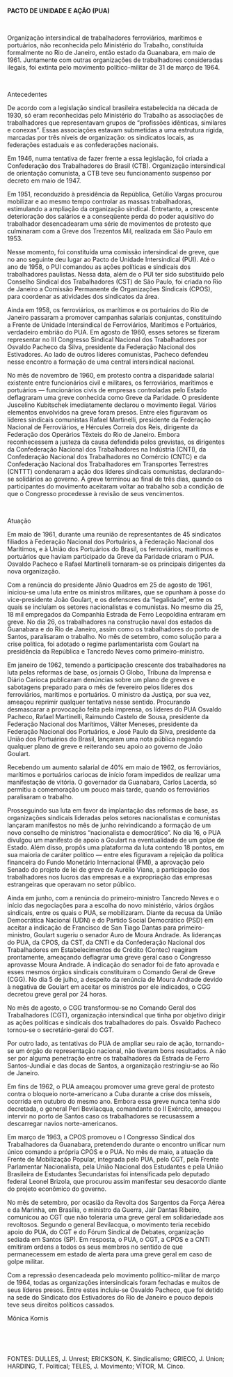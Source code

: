 **PACTO DE UNIDADE E AÇÃO (PUA)**

 

Organização intersindical de trabalhadores ferroviários, marítimos e
portuários, não reconhecida pelo Ministério do Trabalho, constituída
formalmente no Rio de Janeiro, então estado da Guanabara, em maio de
1961. Juntamente com outras organizações de trabalhadores consideradas
ilegais, foi extinta pelo movimento político-militar de 31 de março de
1964.

 

Antecedentes

De acordo com a legislação sindical brasileira estabelecida na década de
1930, só eram reconhecidas pelo Ministério do Trabalho as associações de
trabalhadores que representavam grupos de “profissões idênticas,
similares e conexas”. Essas associações estavam submetidas a uma
estrutura rígida, marcadas por três níveis de organização: os sindicatos
locais, as federações estaduais e as confederações nacionais.

Em 1946, numa tentativa de fazer frente a essa legislação, foi criada a
Confederação dos Trabalhadores do Brasil (CTB). Organização
intersindical de orientação comunista, a CTB teve seu funcionamento
suspenso por decreto em maio de 1947.

Em 1951, reconduzido à presidência da República, Getúlio Vargas procurou
mobilizar e ao mesmo tempo controlar as massas trabalhadoras,
estimulando a ampliação da organização sindical. Entretanto, a crescente
deterioração dos salários e a conseqüente perda do poder aquisitivo do
trabalhador desencadearam uma série de movimentos de protesto que
culminaram com a Greve dos Trezentos Mil, realizada em São Paulo em
1953.

Nesse momento, foi constituída uma comissão intersindical de greve, que
no ano seguinte deu lugar ao Pacto de Unidade Intersindical (PUI). Até o
ano de 1958, o PUI comandou as ações políticas e sindicais dos
trabalhadores paulistas. Nessa data, além de o PUI ter sido substituído
pelo Conselho Sindical dos Trabalhadores (CST) de São Paulo, foi criada
no Rio de Janeiro a Comissão Permanente de Organizações Sindicais
(CPOS), para coordenar as atividades dos sindicatos da área.

Ainda em 1958, os ferroviários, os marítimos e os portuários do Rio de
Janeiro passaram a promover campanhas salariais conjuntas, constituindo
a Frente de Unidade Intersindical de Ferroviários, Marítimos e
Portuários, verdadeiro embrião do PUA. Em agosto de 1960, esses setores
se fizeram representar no III Congresso Sindical Nacional dos
Trabalhadores por Osvaldo Pacheco da Silva, presidente da Federação
Nacional dos Estivadores. Ao lado de outros líderes comunistas, Pacheco
defendeu nesse encontro a formação de uma central intersindical
nacional.

No mês de novembro de 1960, em protesto contra a disparidade salarial
existente entre funcionários civil e militares, os ferroviários,
marítimos e portuários — funcionários civis de empresas controladas pelo
Estado deflagraram uma greve conhecida como Greve da Paridade. O
presidente Juscelino Kubitschek imediatamente declarou o movimento
ilegal. Vários elementos envolvidos na greve foram presos. Entre eles
figuravam os líderes sindicais comunistas Rafael Martinelli, presidente
da Federação Nacional de Ferroviários, e Hércules Correia dos Reis,
dirigente da Federação dos Operários Têxteis do Rio de Janeiro. Embora
reconhecessem a justeza da causa defendida pelos grevistas, os
dirigentes da Confederação Nacional dos Trabalhadores na Indústria
(CNTI), da Confederação Nacional dos Trabalhadores no Comércio (CNTC) e
da Confederação Nacional dos Trabalhadores em Transportes Terrestres
(CNTTT) condenaram a ação dos líderes sindicais comunistas,
declarando-se solidários ao governo. A greve terminou ao final de três
dias, quando os participantes do movimento aceitaram voltar ao trabalho
sob a condição de que o Congresso procedesse à revisão de seus
vencimentos.

 

Atuação

Em maio de 1961, durante uma reunião de representantes de 45 sindicatos
filiados à Federação Nacional dos Portuários, à Federação Nacional dos
Marítimos, e à União dos Portuários do Brasil, os ferroviários,
marítimos e portuários que haviam participado da Greve da Paridade
criaram o PUA. Osvaldo Pacheco e Rafael Martinelli tornaram-se os
principais dirigentes da nova organização.

Com a renúncia do presidente Jânio Quadros em 25 de agosto de 1961,
iniciou-se uma luta entre os ministros militares, que se opunham à posse
do vice-presidente João Goulart, e os defensores da “legalidade”, entre
os quais se incluíam os setores nacionalistas e comunistas. No mesmo dia
25, 18 mil empregados da Companhia Estrada de Ferro Leopoldina entraram
em greve. No dia 26, os trabalhadores na construção naval dos estados da
Guanabara e do Rio de Janeiro, assim como os trabalhadores do porto de
Santos, paralisaram o trabalho. No mês de setembro, como solução para a
crise política, foi adotado o regime parlamentarista com Goulart na
presidência da República e Tancredo Neves como primeiro-ministro.

Em janeiro de 1962, temendo a participação crescente dos trabalhadores
na luta pelas reformas de base, os jornais O Globo, Tribuna da Imprensa
e Diário Carioca publicaram denúncias sobre um plano de greves e
sabotagens preparado para o mês de fevereiro pelos líderes dos
ferroviários, marítimos e portuários. O ministro da Justiça, por sua
vez, ameaçou reprimir qualquer tentativa nesse sentido. Procurando
desmascarar a provocação feita pela imprensa, os líderes do PUA Osvaldo
Pacheco, Rafael Martinelli, Raimundo Castelo de Sousa, presidente da
Federação Nacional dos Marítimos, Válter Meneses, presidente da
Federação Nacional dos Portuários, e José Paulo da Silva, presidente da
União dos Portuários do Brasil, lançaram uma nota pública negando
qualquer plano de greve e reiterando seu apoio ao governo de João
Goulart.

Recebendo um aumento salarial de 40% em maio de 1962, os ferroviários,
marítimos e portuários cariocas de início foram impedidos de realizar
uma manifestação de vitória. O governador da Guanabara, Carlos Lacerda,
só permitiu a comemoração um pouco mais tarde, quando os ferroviários
paralisaram o trabalho.

Prosseguindo sua luta em favor da implantação das reformas de base, as
organizações sindicais lideradas pelos setores nacionalistas e
comunistas lançaram manifestos no mês de junho reivindicando a formação
de um novo conselho de ministros “nacionalista e democrático”. No dia
16, o PUA divulgou um manifesto de apoio a Goulart na eventualidade de
um golpe de Estado. Além disso, propôs uma plataforma da luta contendo
18 pontos, em sua maioria de caráter político — entre eles figuravam a
rejeição da política financeira do Fundo Monetário Internacional (FMI),
a aprovação pelo Senado do projeto de lei de greve de Aurélio Viana, a
participação dos trabalhadores nos lucros das empresas e a expropriação
das empresas estrangeiras que operavam no setor público.

Ainda em junho, com a renúncia do primeiro-ministro Tancredo Neves e o
início das negociações para a escolha do novo ministério, vários órgãos
sindicais, entre os quais o PUA, se mobilizaram. Diante da recusa da
União Democrática Nacional (UDN) e do Partido Social Democrático (PSD)
em aceitar a indicação de Francisco de San Tiago Dantas para
primeiro-ministro, Goulart sugeriu o senador Auro de Moura Andrade. As
lideranças do PUA, da CPOS, da CST, da CNTI e da Confederação Nacional
dos Trabalhadores em Estabelecimentos de Crédito (Contec) reagiram
prontamente, ameaçando deflagrar uma greve geral caso o Congresso
aprovasse Moura Andrade. A indicação do senador foi de fato aprovada e
esses mesmos órgãos sindicais constituíram o Comando Geral de Greve
(CGG). No dia 5 de julho, a despeito da renúncia de Moura Andrade devido
à negativa de Goulart em aceitar os ministros por ele indicados, o CGG
decretou greve geral por 24 horas.

No mês de agosto, o CGG transformou-se no Comando Geral dos
Trabalhadores (CGT), organização intersindical que tinha por objetivo
dirigir as ações políticas e sindicais dos trabalhadores do país.
Osvaldo Pacheco tornou-se o secretário-geral do CGT.

Por outro lado, as tentativas do PUA de ampliar seu raio de ação,
tornando-se um órgão de representação nacional, não tiveram bons
resultados. A não ser por alguma penetração entre os trabalhadores da
Estrada de Ferro Santos-Jundiaí e das docas de Santos, a organização
restringiu-se ao Rio de Janeiro.

Em fins de 1962, o PUA ameaçou promover uma greve geral de protesto
contra o bloqueio norte-americano a Cuba durante a crise dos mísseis,
ocorrida em outubro do mesmo ano. Embora essa greve nunca tenha sido
decretada, o general Peri Bevilacqua, comandante do II Exército, ameaçou
intervir no porto de Santos caso os trabalhadores se recusassem a
descarregar navios norte-americanos.

Em março de 1963, a CPOS promoveu o I Congresso Sindical dos
Trabalhadores da Guanabara, pretendendo durante o encontro unificar num
único comando a própria CPOS e o PUA. No mês de maio, a atuação da
Frente de Mobilização Popular, integrada pelo PUA, pelo CGT, pela Frente
Parlamentar Nacionalista, pela União Nacional dos Estudantes e pela
União Brasileira de Estudantes Secundaristas foi intensificada pelo
deputado federal Leonel Brizola, que procurou assim manifestar seu
desacordo diante do projeto econômico do governo.

No mês de setembro, por ocasião da Revolta dos Sargentos da Força Aérea
e da Marinha, em Brasília, o ministro da Guerra, Jair Dantas Ribeiro,
comunicou ao CGT que não toleraria uma greve geral em solidariedade aos
revoltosos. Segundo o general Bevilacqua, o movimento teria recebido
apoio do PUA, do CGT e do Fórum Sindical de Debates, organização sediada
em Santos (SP). Em resposta, o PUA, o CGT, a CPOS e a CNTI emitiram
ordens a todos os seus membros no sentido de que permanecessem em estado
de alerta para uma greve geral em caso de golpe militar.

Com a repressão desencadeada pelo movimento político-militar de março de
1964, todas as organizações intersindicais foram fechadas e muitos de
seus líderes presos. Entre estes incluiu-se Osvaldo Pacheco, que foi
detido na sede do Sindicato dos Estivadores do Rio de Janeiro e pouco
depois teve seus direitos políticos cassados.

Mônica Kornis

 

 

FONTES: DULLES, J. Unrest; ERICKSON, K. Sindicalismo; GRIECO, J. Union;
HARDING, T. Political; TELES, J. Movimento; VÍTOR, M. Cinco.

 
